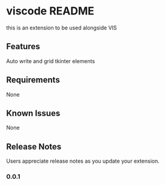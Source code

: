 # viscode README

this is an extension to be used alongside VIS

## Features

Auto write and grid tkinter elements

## Requirements

None

## Known Issues

None

## Release Notes

Users appreciate release notes as you update your extension.

### 0.0.1